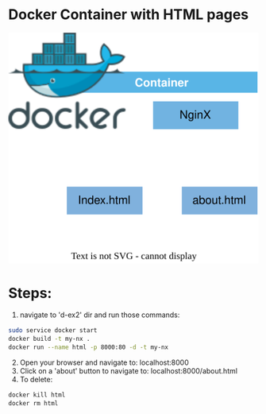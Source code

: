 <p align="center">
<h1>Docker Container with HTML pages</h1>
<img src="https://github.com/Joska99/joska/blob/main/docker/html/diagram.drawio.svg">
</p>

<h1>Steps:</h1>

1. navigate to 'd-ex2' dir and run those commands:
```bash
sudo service docker start 
docker build -t my-nx .
docker run --name html -p 8000:80 -d -t my-nx 
```
2. Open your browser and navigate to: localhost:8000
3. Click on a 'about' button to navigate to: localhost:8000/about.html
4. To delete:
```Bash
docker kill html
docker rm html
```